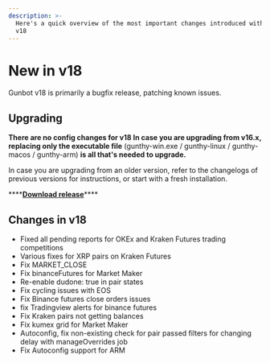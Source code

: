 ```yaml
---
description: >-
  Here's a quick overview of the most important changes introduced with Gunbot
  v18
---
```


# New in v18

Gunbot v18 is primarily a bugfix release, patching known issues.

## **Upgrading**

**There are no config changes for v18 In case you are upgrading from v16.x, replacing only the executable file** \(gunthy-win.exe / gunthy-linux / gunthy-macos / gunthy-arm\) **is all that's needed to upgrade.**

In case you are upgrading from an older version, refer to the changelogs of previous versions for instructions, or start with a fresh installation.

\*\*\*\*[**Download release**](../../setup-and-general-settings/installation/download.md)\*\*\*\*

## Changes in v18

* Fixed all pending reports for OKEx and Kraken Futures trading competitions
* Various fixes for XRP pairs on Kraken Futures
* Fix MARKET\_CLOSE
* Fix binanceFutures for Market Maker
* Re-enable dudone: true in pair states
* Fix cycling issues with EOS
* Fix Binance futures close orders issues
* fix Tradingview alerts for binance futures
* Fix Kraken pairs not getting balances
* Fix kumex grid for Market Maker
* Autoconfig, fix non-existing check for pair passed filters for changing delay with manageOverrides job
* Fix Autoconfig support for ARM

